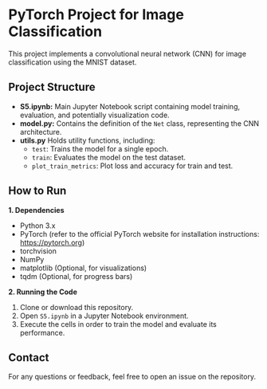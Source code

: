 # PyTorch Project for Image Classification

This project implements a convolutional neural network (CNN) for image classification using the MNIST dataset.

## Project Structure

* **S5.ipynb:**  Main Jupyter Notebook script containing model training, evaluation, and potentially visualization code.
* **model.py:** Contains the definition of the `Net` class, representing the CNN architecture.
* **utils.py** Holds utility functions, including:
    * `test`: Trains the model for a single epoch.
    * `train`: Evaluates the model on the test dataset.
    * `plot_train_metrics`: Plot loss and accuracy for train and test.

## How to Run

**1.  Dependencies**

*   Python 3.x
*   PyTorch (refer to the official PyTorch website for installation instructions: https://pytorch.org)
*   torchvision
*   NumPy
*   matplotlib (Optional, for visualizations)
*   tqdm (Optional, for progress bars)

**2. Running the Code**

1.  Clone or download this repository.
2.  Open `S5.ipynb` in a Jupyter Notebook environment.
3.  Execute the cells in order to train the model and evaluate its performance.


## Contact

For any questions or feedback, feel free to open an issue on the repository.

